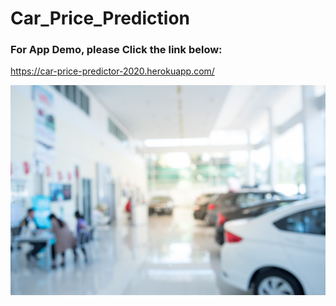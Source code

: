 # Car_Price_Prediction

### For App Demo, please Click the link below:
https://car-price-predictor-2020.herokuapp.com/

![screenshot](templates/img1.JPG)
